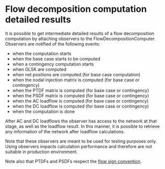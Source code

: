 # Flow decomposition computation detailed results

It is possible to get intermediate detailed results of a flow decomposition computation by attaching observers to the FlowDecompositionComputer.
Observers are notified of the following events:
* when the computation starts
* when the base case starts to be computed
* when a contingency computation starts
* when GLSK are computed
* when net positions are computed (for base case computation)
* when the nodal injection matrix is computed (for base case or contingency)
* when the PTDF matrix is computed (for base case or contingency)
* when the PSDF matrix is computed (for base case or contingency)
* when the AC loadflow is computed (for base case or contingency)
* when the DC loadflow is computed (for base case or contingency)
* when the computation is done

After AC and DC loadflows the observer has access to the network at that stage, as well as the loadflow result.
In this manner, it is possible to retrieve any information of the network after loadflow calculations.

Note that these observers are meant to be used for testing purposes only.
Using observers impacts calculation performance and therefore are not suitable in production environment.

Note also that PTDFs and PSDFs respect the [flow sign convention](../flow_decomposition/flow-decomposition-outputs.md#flow-sign-conventions).
